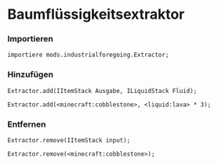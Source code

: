 # Baumflüssigkeitsextraktor

### Importieren

```zenscript
importiere mods.industrialforegoing.Extractor;
```

### Hinzufügen

```zenscript
Extractor.add(IItemStack Ausgabe, ILiquidStack Fluid);

Extractor.add(<minecraft:cobblestone>, <liquid:lava> * 3);
```

### Entfernen

```zenscript
Extractor.remove(IItemStack input);

Extractor.remove(<minecraft:cobblestone>);
```